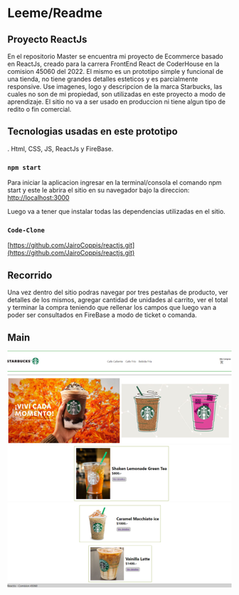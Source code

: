 # Leeme/Readme

## Proyecto ReactJs

En el repositorio Master se encuentra mi proyecto de Ecommerce basado en ReactJs, creado para la carrera FrontEnd React de CoderHouse en la comision 45060 del 2022. El mismo es un prototipo simple y funcional de una tienda, no tiene grandes detalles esteticos y es parcialmente responsive. Use imagenes, logo y descripcion de la marca Starbucks, las cuales no son de mi propiedad, son utilizadas en este proyecto a modo de aprendizaje. El sitio no va a ser usado en produccion ni tiene algun tipo de redito o fin comercial.

## Tecnologias usadas en este prototipo
. Html, CSS, JS, ReactJs y FireBase.

### `npm start`

Para iniciar la aplicacion ingresar en la terminal/consola el comando npm start y este le abrira el sitio en su navegador bajo la direccion:\
[http://localhost:3000](http://localhost:3000)

Luego va a tener que instalar todas las dependencias utilizadas en el sitio.

### `Code-Clone`
[https://github.com/JairoCoppis/reactjs.git](https://github.com/JairoCoppis/reactjs.git)

## Recorrido

Una vez dentro del sitio podras navegar por tres pestañas de producto, ver detalles de los mismos, agregar cantidad de unidades al carrito, ver el total y terminar la compra teniendo que rellenar los campos que luego van a poder ser consultados en FireBase a modo de ticket o comanda. 


## Main

![1. ](./public/img/1.png)
![2. ](./public/img/1.2.png)
![3. ](./public/img/1.3.png)